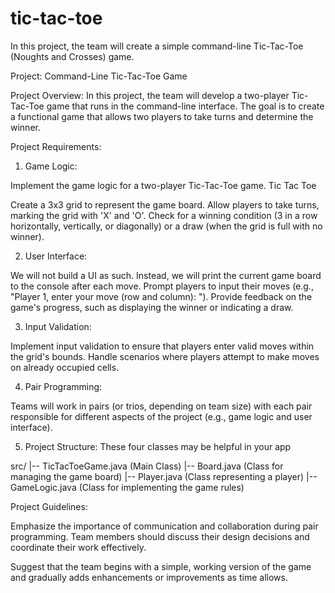 # tic-tac-toe
 In this project, the team will create a simple command-line Tic-Tac-Toe (Noughts and Crosses) game.

Project: Command-Line Tic-Tac-Toe Game

Project Overview:
In this project, the team will develop a two-player Tic-Tac-Toe game that runs in the command-line interface. The goal is to create a functional game that allows two players to take turns and determine the winner.

Project Requirements:

1. Game Logic:

Implement the game logic for a two-player Tic-Tac-Toe game.
Tic Tac Toe

Create a 3x3 grid to represent the game board.
Allow players to take turns, marking the grid with 'X' and 'O'.
Check for a winning condition (3 in a row horizontally, vertically, or diagonally) or a draw 
(when the grid is full with no winner).


2. User Interface:

We will not build a UI as such.  Instead, we will print the current game board to the console after each move.
Prompt players to input their moves (e.g., "Player 1, enter your move (row and column): ").
Provide feedback on the game's progress, such as displaying the winner or indicating a draw.

3. Input Validation:

Implement input validation to ensure that players enter valid moves within the grid's bounds.
Handle scenarios where players attempt to make moves on already occupied cells.

4. Pair Programming:

Teams will work in pairs (or trios, depending on team size) with each pair responsible for different aspects of the project 
(e.g., game logic and user interface).

5.  Project Structure:
These four classes may be helpful in your app

src/
|-- TicTacToeGame.java (Main Class)
|-- Board.java (Class for managing the game board)
|-- Player.java (Class representing a player)
|-- GameLogic.java (Class for implementing the game rules)


Project Guidelines:

Emphasize the importance of communication and collaboration during pair programming. 
Team members should discuss their design decisions and coordinate their work effectively.

Suggest that the team begins with a simple, working version of the game and gradually adds enhancements or improvements as time allows.

